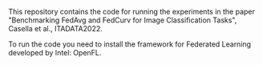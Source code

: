 This repository contains the code for running the experiments in the paper "Benchmarking FedAvg and FedCurv for Image Classification Tasks", Casella et al., ITADATA2022.

To run the code you need to install the framework for Federated Learning developed by Intel: OpenFL.

